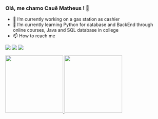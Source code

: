 ### Olá, me chamo Cauê Matheus ! 👋

- 🔭 I’m currently working on a gas station as cashier
- 🌱 I’m currently learning Python for database and BackEnd through online courses, Java and SQL database in college
- 📫 How to reach me
   <div>
<a href="https://www.instagram.com/cauematheus_23/" target="_blank"><img loading="lazy" src="https://img.shields.io/badge/-Instagram-%23E4405F?style=for-the-badge&logo=instagram&logoColor=white" target="_blank"></a>
<a href = "mailto:cauematheus_30@hotmail.com"><img loading="lazy" src="https://img.shields.io/badge/Microsoft_Outlook-0078D4?style=for-the-badge&logo=microsoft-outlook&logoColor=white" target="_blank"></a>
<a href="https://www.linkedin.com/in/cauê-matheus23/" target="_blank"><img loading="lazy" src="https://img.shields.io/badge/-LinkedIn-%230077B5?style=for-the-badge&logo=linkedin&logoColor=white" target="_blank"></a>   
</div>

<div>
<a href="https://github.com/cauematheus23">
<img loading="lazy" height="180em" src="https://github-readme-stats.vercel.app/api/top-langs/?username=cauematheus23&layout=compact&langs_count=7&theme=dracula"/>
<img loading="lazy" height="180em" src="https://github-readme-stats.vercel.app/api?username=cauematheus23&show_icons=true&theme=dracula&include_all_commits=true&count_private=true"/>
</div>
